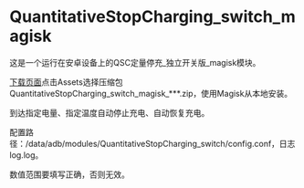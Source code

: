 # QuantitativeStopCharging_switch_magisk
这是一个运行在安卓设备上的QSC定量停充_独立开关版_magisk模块。

[下载页面](https://github.com/410154425/QuantitativeStopCharging_switch_magisk/releases)点击Assets选择压缩包QuantitativeStopCharging_switch_magisk_***.zip，使用Magisk从本地安装。

到达指定电量、指定温度自动停止充电、自动恢复充电。

配置路径：/data/adb/modules/QuantitativeStopCharging_switch/config.conf，日志log.log。

数值范围要填写正确，否则无效。
